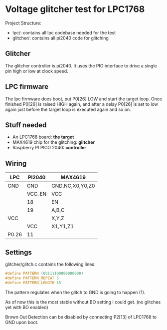 # Voltage glitcher test for LPC1768

Project Structure:

 - lpc/: contains all lpc codebase needed for the test
 - glitcher/: contains all pi2040 code for glitching


## Glitcher

The glitcher controller is pi2040. It uses the PIO interface to drive a single pin high or low at clock speed.

## LPC firmware

The lpc firmware does boot, put P0[26] LOW and start the target loop. Once finished P0[26] is raised HIGH again, and after a delay P0[26] is set to low again just before the target loop is executed again and so on.




## Stuff needed


- An LPC1768 board: **the target**
- MAX4619 chip for the glitching: **glitcher**
- Raspberry PI PICO 2040: **controller**


## Wiring

| LPC | PI2040 | MAX4619         |
|---|---|-----------------|
| GND | GND | GND,NC,X0,Y0,Z0 |
|  | VCC_EN | VCC             |
|  | 18 | EN              |
|  | 19 | A,B,C           |
| VCC |  | X,Y,Z           |
|  | VCC | X1,Y1,Z1        |
| P0.26 | 11 |                 |


## Settings

glitcher/glitch.c contains the following lines:

```c
#define PATTERN (0b111100000000000)
#define PATTERN_REPEAT 5
#define PATTERN_LENGTH 15
```

The pattern regulates when the glitch to GND is going to happen (1).

As of now this is the most stable without BO setting I could get. (no glitches yet with BO enabled)

Brown Out Detection can be disabled by connecting P2[13] of LPC1768 to GND upon boot.

